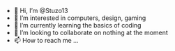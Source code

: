 - 👋 Hi, I’m @Stuzo13
- 👀 I’m interested in computers, design, gaming
- 🌱 I’m currently learning the basics of coding
- 💞️ I’m looking to collaborate on nothing at the moment
- 📫 How to reach me ...

<!---
Stuzo13/Stuzo13 is a ✨ special ✨ repository because its `README.md` (this file) appears on your GitHub profile.
You can click the Preview link to take a look at your changes.
--->
